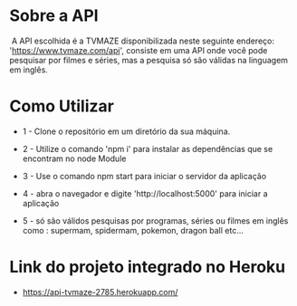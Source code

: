 

# Sobre a API

​	  A API escolhida é a TVMAZE disponibilizada neste seguinte endereço: 'https://www.tvmaze.com/api', consiste em uma API onde
você pode pesquisar por filmes e séries, mas a pesquisa só são válidas na linguagem em inglês. 


# Como Utilizar

* 1 - Clone o repositório em um diretório  da sua máquina.

* 2 - Utilize o comando 'npm i' para instalar as dependências que se encontram no node Module

* 3 - Use o comando npm start para iniciar o servidor da aplicação

* 4 - abra o navegador e digite 'http://localhost:5000' para iniciar a aplicação

* 5 - só são válidos pesquisas por programas, séries ou filmes em inglês como : supermam, spidermam, pokemon, dragon ball etc...

# Link do projeto integrado no Heroku

* https://api-tvmaze-2785.herokuapp.com/

    

